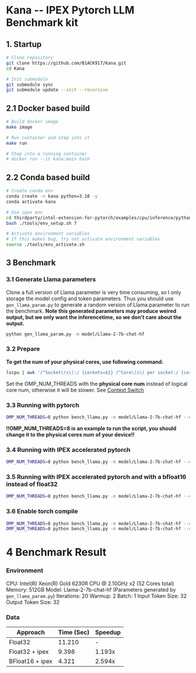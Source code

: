 # Kana -- IPEX Pytorch LLM Benchmark kit

## 1. Startup
``` bash
# Clone repository
git clone https://github.com/B1ACK917/Kana.git
cd Kana

# Init submodule
git submodule sync
git submodule update --init --recursive
```

## 2.1 Docker based build
```bash
# Build docker image
make image

# Run container and step into it
make run

# Step into a running container
# docker run --it kana:main bash
```

## 2.2 Conda based build
```bash
# Create conda env
conda create -n kana python=3.10 -y
conda activate kana

# Use ipex env
cd thirdparty/intel-extension-for-pytorch/examples/cpu/inference/python/llm
bash ./tools/env_setup.sh 7

# Activate environment variables
# If this makes bug, try not activate environment variables
source ./tools/env_activate.sh
```

## 3 Benchmark
### 3.1 Generate Llama parameters
Clone a full version of Llama parameter is very time consuming, so I only storage the model config and token parameters. Thus you should use `gen_llama_param.py` to generate a random version of Llama parameter to run the benchmark.
**Note this generated parameters may produce weired output, but we only want the inferencetime, so we don't care about the output.**
```bash
python gen_llama_param.py -m model/Llama-2-7b-chat-hf
```

### 3.2 Prepare
**To get the num of your physical cores, use following command:**
```bash
lscpu | awk '/^Socket\(s\):/ {sockets=$2} /^Core\(s\) per socket:/ {cores=$4} END {print sockets*cores}'
```
Set the OMP_NUM_THREADS with the **physical core num** instead of logical core num, otherwise it will be slower. See [Context Switch](https://www.techtarget.com/whatis/definition/context-switch)
### 3.3 Running with pytorch
```bash
OMP_NUM_THREADS=8 python bench_llama.py -m model/Llama-2-7b-chat-hf --dtype float32
```
**!!OMP_NUM_THREADS=8 is an example to run the script, you should change it to the physical cores num of your device!!**

### 3.4 Running with IPEX accelerated pytorch
```bash
OMP_NUM_THREADS=8 python bench_llama.py -m model/Llama-2-7b-chat-hf --dtype float32 --ipex
```

### 3.5 Running with IPEX accelerated pytorch and with a bfloat16 instead of float32
```bash
OMP_NUM_THREADS=8 python bench_llama.py -m model/Llama-2-7b-chat-hf --dtype bfloat16 --ipex
```

### 3.6 Enable torch compile
```bash
OMP_NUM_THREADS=8 python bench_llama.py -m model/Llama-2-7b-chat-hf --dtype float32 --ipex --torch-compile
OMP_NUM_THREADS=8 python bench_llama.py -m model/Llama-2-7b-chat-hf --dtype bfloat16 --ipex --torch-compile
```

# 4 Benchmark Result

### Environment
CPU: Intel(R) Xeon(R) Gold 6230R CPU @ 2.10GHz x2 (52 Cores total)
Memory: 512GB
Model: Llama-2-7b-chat-hf (Parameters generated by `gen_llama_param.py`)
Iterations: 20
Warmup: 2
Batch: 1
Input Token Size: 32
Output Token Size: 32

### Data
| Approach | Time (Sec) | Speedup |
| ---- | ---- | ---- |
| Float32 | 11.210 | - |
| Float32 + ipex | 9.398 | 1.193x |
| BFloat16 + ipex | 4.321 | 2.594x |
